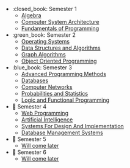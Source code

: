 <ul>
    <li>:closed_book: Semester 1
        <ul>
            <li>
                <a href="https://github.com/HudemaDana/Algebra">
                    Algebra
                </a>
            </li>
            <li>
                <a href="https://github.com/HudemaDana/Computer-System-Architecture">
                    Computer System Architecture
                </a>
            </li>
            <li>
                <a href="https://github.com/HudemaDana/Fundamentals-of-Programming">
                    Fundamentals of Programming
                </a>
            </li>
        </ul>
    </li>
    <li>:green_book: Semester 2
        <ul>
            <li>
                <a href="https://github.com/HudemaDana/Operating-Systems">
                    Operating Systems
                </a>
            </li>
        </ul>
        <ul>
            <li>
                <a href="https://github.com/HudemaDana/Data-Structures-and-Algorithms">
                    Data Structures and Algorithms
                </a>
            </li>
        </ul>
        <ul>
            <li>
                <a href="https://github.com/HudemaDana/Graph-Algorithms">
                    Graph Algorithms
                </a>
            </li>
        </ul>
        <ul>
            <li>
                <a href="https://github.com/HudemaDana/Object-Oriented-Programming">
                    Object Oriented Programming
                </a>
            </li>
        </ul>
    </li>
    <li>:blue_book: Semester 3
        <ul>
            <li>
                <a href="https://github.com/HudemaDana/Advanced-Programming-Methods">
                    Advanced Programming Methods
                </a>
            </li>
            <li>
                <a href="https://github.com/HudemaDana/Databases">
                    Databases
                </a>
            </li>
            <li>
                <a href="https://github.com/HudemaDana/Computer-Networks">
                    Computer Networks
                </a>
            </li>
            <li>
                <a href="https://github.com/HudemaDana/Probabilities-and-Statistics">
                    Probabilities and Statistics
                </a>
            </li>
            <li>
                <a href="https://github.com/HudemaDana/Logic-and-Functional-Programming">
                   Logic and Functional Programming
                </a>
            </li>
        </ul>
    </li>
    <li> 📔 Semester 4
        <ul> 
            <li>
                <a href="https://github.com/HudemaDana/Web">
                    Web Programming 
                </a>
            </li>
            <li>
                <a href="https://github.com/HudemaDana/Artificial-Intelligence">
                    Artificial Intelligence
                </a>
            </li>
            <li>
                <a href="https://github.com/HudemaDana/Systems-For-Design-And-Implementation">
                    Systems For Design And Implementation
                </a>
            </li>
            <li>
                <a href="https://github.com/HudemaDana/DB">
                    Database Management Systems
                </a>
            </li>
        </ul>
    </li>
    <li> 📙 Semester 5
        <ul> 
            <li>
                <a href="">
                    Will come later
                </a>
            </li>
        </ul>
    </li>
     <li> 📙 Semester 6
        <ul> 
            <li>
                <a href="">
                    Will come later
                </a>
            </li>
        </ul>
    </li>
</ul>
